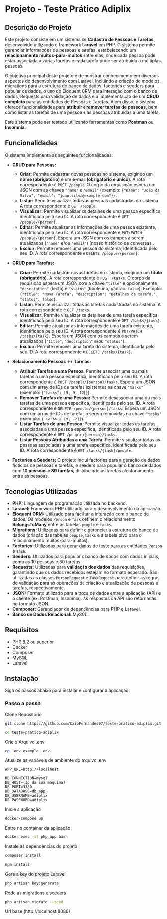 # Projeto - Teste Prático Adiplix

## Descrição do Projeto

Este projeto consiste em um sistema de **Cadastro de Pessoas e Tarefas**, desenvolvido utilizando o framework **Laravel** em PHP. O sistema permite gerenciar informações de pessoas e tarefas, estabelecendo um **relacionamento muitos-para-muitos** entre elas, onde cada pessoa pode estar associada a várias tarefas e cada tarefa pode ser atribuída a múltiplas pessoas.

O objetivo principal deste projeto é demonstrar conhecimento em diversos aspectos do desenvolvimento com Laravel, incluindo a criação de modelos, migrations para a estrutura do banco de dados, factories e seeders para popular os dados, o uso do Eloquent ORM para interação com o banco de dados, Requests para validação de dados e a implementação de um **CRUD completo** para as entidades de Pessoas e Tarefas. Além disso, o sistema oferece funcionalidades para **atribuir e remover tarefas de pessoas**, bem como listar as tarefas de uma pessoa e as pessoas atribuídas a uma tarefa.

Este sistema pode ser testado utilizando ferramentas como **Postman** ou **Insomnia**.

## Funcionalidades

O sistema implementa as seguintes funcionalidades:

*   **CRUD para Pessoas:**
    *   **Criar:** Permite cadastrar novas pessoas no sistema, exigindo um **nome (obrigatório)** e um **e-mail (obrigatório e único)**. A rota correspondente é `POST /people`. O corpo da requisição espera um JSON com as chaves `"name"` e `"email"` (exemplo: `{"name": "João da Silva", "email": "joao.silva@example.com"}`) .
    *   **Listar:** Permite visualizar todas as pessoas cadastradas no sistema. A rota correspondente é `GET /people`.
    *   **Visualizar:** Permite visualizar os detalhes de uma pessoa específica, identificada pelo seu ID. A rota correspondente é `GET /people/{person}`.
    *   **Editar:** Permite atualizar as informações de uma pessoa existente, identificada pelo seu ID. A rota correspondente é `PUT/PATCH /people/{person}`. Espera um JSON com os campos a serem atualizados (`"name"` e/ou `"email"`) [nosso histórico de conversas,.
    *   **Excluir:** Permite remover uma pessoa do sistema, identificada pelo seu ID. A rota correspondente é `DELETE /people/{person}`.

*   **CRUD para Tarefas:**
    *   **Criar:** Permite cadastrar novas tarefas no sistema, exigindo um **título (obrigatório)**. A rota correspondente é `POST /tasks`. O corpo da requisição espera um JSON com a chave `"title"` e opcionalmente `"description"` (texto) e `"status"` (booleano, padrão: `false`). Exemplo: `{"title": "Nova Tarefa", "description": "Detalhes da tarefa.", "status": false}`.
    *   **Listar:** Permite visualizar todas as tarefas cadastradas no sistema. A rota correspondente é `GET /tasks`.
    *   **Visualizar:** Permite visualizar os detalhes de uma tarefa específica, identificada pelo seu ID. A rota correspondente é `GET /tasks/{task}`.
    *   **Editar:** Permite atualizar as informações de uma tarefa existente, identificada pelo seu ID. A rota correspondente é `PUT/PATCH /tasks/{task}`. Espera um JSON com os campos a serem atualizados (`"title"`, `"description"` e/ou `"status"`).
    *   **Excluir:** Permite remover uma tarefa do sistema, identificada pelo seu ID. A rota correspondente é `DELETE /tasks/{task}`.

*   **Relacionamento Pessoas ↔ Tarefas:**
    *   **Atribuir Tarefas a uma Pessoa:** Permite associar uma ou mais tarefas a uma pessoa específica, identificada pelo seu ID. A rota correspondente é `POST /people/{person}/tasks`. Espera um JSON com um array de IDs de tarefas existentes na chave `"tasks"` (exemplo: `{"tasks": [5, 9, 12]}`).
    *   **Remover Tarefas de uma Pessoa:** Permite desassociar uma ou mais tarefas de uma pessoa específica, identificada pelo seu ID. A rota correspondente é `DELETE /people/{person}/tasks`. Espera um JSON com um array de IDs de tarefas a serem removidas na chave `"tasks"` (exemplo: `{"tasks": [5, 12]}`).
    *   **Listar Tarefas de uma Pessoa:** Permite visualizar todas as tarefas associadas a uma pessoa específica, identificada pelo seu ID. A rota correspondente é `GET /people/{person}/tasks`.
    *   **Listar Pessoas Atribuídas a uma Tarefa:** Permite visualizar todas as pessoas associadas a uma tarefa específica, identificada pelo seu ID. A rota correspondente é `GET /tasks/{task}/people`.

*   **Factories e Seeders:** O projeto inclui factories para a geração de dados fictícios de pessoas e tarefas, e seeders para popular o banco de dados com **10 pessoas e 30 tarefas**, distribuindo as tarefas aleatoriamente entre as pessoas.

## Tecnologias Utilizadas

*   **PHP:** Linguagem de programação utilizada no backend.
*   **Laravel:** Framework PHP utilizado para o desenvolvimento da aplicação.
*   **Eloquent ORM:** Utilizado para facilitar a interação com o banco de dados. Os modelos `Person` e `Task` definem o relacionamento **BelongsToMany** entre as tabelas `people` e `tasks`.
*   **Migrations:** Utilizadas para definir e gerenciar a estrutura do banco de dados (criação das tabelas `people`, `tasks` e a tabela pivô para o relacionamento muitos-para-muitos).
*   **Factories:** Utilizadas para gerar dados de teste para as entidades `Person` e `Task`.
*   **Seeders:** Utilizados para popular o banco de dados com dados iniciais, como as 10 pessoas e 30 tarefas.
*   **Requests:** Utilizadas para **validação dos dados** das requisições, garantindo que os dados recebidos estejam no formato esperado. São utilizadas as classes `PersonRequest` e `TaskRequest` para definir as regras de validação para as operações de criação e atualização de pessoas e tarefas, respectivamente.
*   **JSON:** Formato utilizado para a troca de dados entre a aplicação (API) e o cliente (ex: Postman, Insomnia). As respostas da API são retornadas no formato JSON.
*   **Composer:** Gerenciador de dependências para PHP e Laravel.
*   **Banco de Dados Relacional:** MySQL.

## Requisitos
- PHP 8.2 ou superior
- Docker
- Composer
- MySQL
- Laravel

## Instalação
Siga os passos abaixo para instalar e configurar a aplicação:

### Passo a passo

Clone Repositório

```sh
git clone https://github.com/CaioFernandes07/teste-pratico-adiplix.git
```

```sh
cd teste-pratico-adiplix
```

Crie o Arquivo .env

```sh
cp .env.example .env
```

Atualize as variáveis de ambiente do arquivo .env

```dosini
APP_URL=http://localhost

DB_CONNECTION=mysql
DB_HOST=(Ip da sua máquina)
DB_PORT=3380
DB_DATABASE=db_app
DB_USERNAME=adiplix
DB_PASSWORD=adiplix
```

Inicie a aplicação

```sh
docker-compose up
```
Entre no container da aplicação

```sh
docker exec -it php_app bash
```

Instale as dependências do projeto

```sh
composer install
```
```sh
npm install
```

Gere a key do projeto Laravel

```sh
php artisan key:generate
```

Rode as migrations e seeders

```sh
php artisan migrate --seed
```

Url base
(http://localhost:8080)
